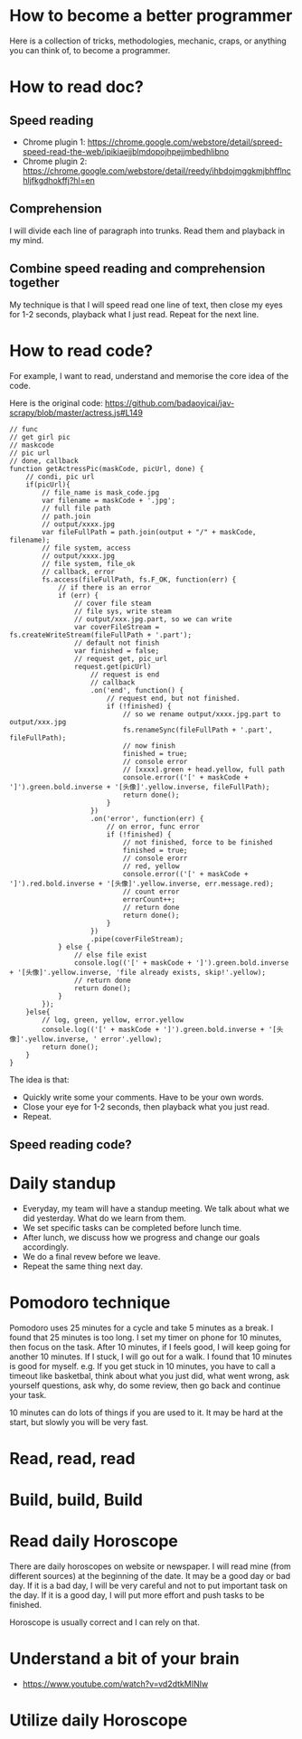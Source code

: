 # How to become a better programmer

Here is a collection of tricks, methodologies, mechanic, craps, or anything you can think of, to become a programmer.


# How to read doc?


## Speed reading
* Chrome plugin 1: https://chrome.google.com/webstore/detail/spreed-speed-read-the-web/ipikiaejjblmdopojhpejjmbedhlibno
* Chrome plugin 2: https://chrome.google.com/webstore/detail/reedy/ihbdojmggkmjbhfflnchljfkgdhokffj?hl=en

## Comprehension
I will divide each line of paragraph into trunks. Read them and playback in my mind.

## Combine speed reading and comprehension together
My technique is that I will speed read one line of text, then close my eyes for 1-2 seconds, playback
what I just read. Repeat for the next line.


# How to read code?
For example, I want to read, understand and memorise the core idea of the code.

Here is the original code:
https://github.com/badaoyicai/jav-scrapy/blob/master/actress.js#L149

~~~~
// func
// get girl pic
// maskcode
// pic url
// done, callback
function getActressPic(maskCode, picUrl, done) {
	// condi, pic url
	if(picUrl){
		// file_name is mask_code.jpg
		var filename = maskCode + '.jpg';
		// full file path
		// path.join
		// output/xxxx.jpg
		var fileFullPath = path.join(output + "/" + maskCode, filename);
		// file system, access
		// output/xxxx.jpg
		// file system, file_ok
		// callback, error
		fs.access(fileFullPath, fs.F_OK, function(err) {
			// if there is an error
			if (err) {
				// cover file steam
				// file sys, write steam
				// output/xxx.jpg.part, so we can write
				var coverFileStream = fs.createWriteStream(fileFullPath + '.part');
				// default not finish
				var finished = false;
				// request get, pic_url
				request.get(picUrl)
					// request is end
					// callback
					.on('end', function() {
						// request end, but not finished.
						if (!finished) {
							// so we rename output/xxxx.jpg.part to output/xxx.jpg
							fs.renameSync(fileFullPath + '.part', fileFullPath);
							// now finish
							finished = true;
							// console error
							// [xxxx].green + head.yellow, full path
							console.error(('[' + maskCode + ']').green.bold.inverse + '[头像]'.yellow.inverse, fileFullPath);
							return done();
						}
					})
					.on('error', function(err) {
						// on error, func error
						if (!finished) {
							// not finished, force to be finished
							finished = true;
							// console erorr
							// red, yellow
							console.error(('[' + maskCode + ']').red.bold.inverse + '[头像]'.yellow.inverse, err.message.red);
							// count error
							errorCount++;
							// return done
							return done();
						}
					})
					.pipe(coverFileStream);
			} else {
				// else file exist
				console.log(('[' + maskCode + ']').green.bold.inverse + '[头像]'.yellow.inverse, 'file already exists, skip!'.yellow);
				// return done
				return done();
			}
		});
	}else{
		// log, green, yellow, error.yellow
		console.log(('[' + maskCode + ']').green.bold.inverse + '[头像]'.yellow.inverse, ' error'.yellow);
		return done();
	}
}
~~~~

The idea is that:
* Quickly write some your comments. Have to be your own words.
* Close your eye for 1-2 seconds, then playback what you just read.
* Repeat.



## Speed reading code?



# Daily standup
* Everyday, my team will have a standup meeting. We talk about what we did yesterday. What do we learn from them.
* We set specific tasks can be completed before lunch time.
* After lunch, we discuss how we progress and change our goals accordingly.
* We do a final revew before we leave.
* Repeat the same thing next day.

# Pomodoro technique
Pomodoro uses 25 minutes for a cycle and take 5 minutes as a break. I found that 25 minutes is too long. I set my timer
on phone for 10 minutes, then focus on the task. After 10 minutes, if I feels good, I will keep going for another 10 minutes.
If I stuck, I will go out for a walk. I found that 10 minutes is good for myself. e.g. If you get stuck in 10 minutes, you
have to call a timeout like basketbal, think about what you just did, what went wrong, ask yourself questions, ask why, do some review,
then go back and continue your task.

10 minutes can do lots of things if you are used to it. It may be hard at the start, but slowly you will be very fast.

# Read, read, read

# Build, build, Build

# Read daily Horoscope
There are daily horoscopes on website or newspaper. I will read mine (from different sources) at the beginning of the date. It may be a good day or bad day. If it is a bad day, I will be very careful and not to put important task on the day. If it is a good day, I will put more effort and push tasks to be finished.

Horoscope is usually correct and I can rely on that.


# Understand a bit of your brain
* https://www.youtube.com/watch?v=vd2dtkMINIw

# Utilize daily Horoscope
